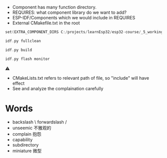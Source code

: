 - Component has many function directory.
- REQUIRES: what component library do we want to add?
- ESP-IDF/Components which we would include in REQUIRES
- External CMakefile.txt in the root
```C++
set(EXTRA_COMPONENT_DIRS C:/projects/learnEsp32/esp32-course/_5_working_with_c/5_5_external_components/calc)
```

```C++
idf.py fullclean

idf.py build

idf.py flash monitor
```

 ⚠️
- CMakeLists.txt refers to relevant path of file, so "include" will have effect
- See and analyze the complaination carefully






# Words
- backslash \ forwardslash /
- unseemic 不雅观的
- complain 抱怨
- capability
- subdirectory
- miniature 微型
